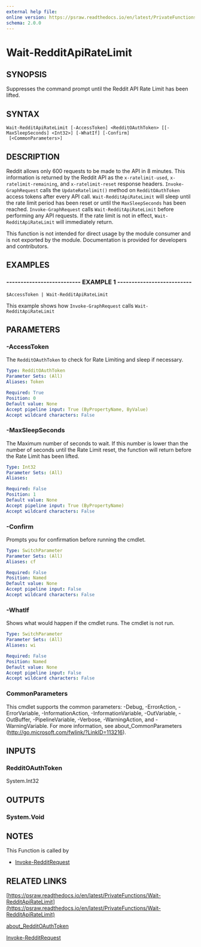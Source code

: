 ```yaml
---
external help file: 
online version: https://psraw.readthedocs.io/en/latest/PrivateFunctions/Wait-RedditApiRateLimit
schema: 2.0.0
---
```


# Wait-RedditApiRateLimit

## SYNOPSIS
Suppresses the command prompt until the Reddit API Rate Limit has been lifted.

## SYNTAX

```
Wait-RedditApiRateLimit [-AccessToken] <RedditOAuthToken> [[-MaxSleepSeconds] <Int32>] [-WhatIf] [-Confirm]
 [<CommonParameters>]
```

## DESCRIPTION
Reddit allows only 600 requests to be made to the API in 8 minutes. This information is returned by the Reddit API as the `x-ratelimit-used`, `x-ratelimit-remaining`, and `x-ratelimit-reset` response headers. `Invoke-GraphRequest` calls the `UpdateRatelimit()` method on `RedditOAuthToken` access tokens after every API call. `Wait-RedditApiRateLimit` will sleep until the rate limit period has been reset or until the `MaxSleepSeconds` has been reached. `Invoke-GraphRequest` calls `Wait-RedditApiRateLimit` before performing any API requests. If the rate limit is not in effect, `Wait-RedditApiRateLimit` will immediately return.

This function is not intended for direct usage by the module consumer and is not exported by the module. Documentation is provided for developers and contributors.

## EXAMPLES

### -------------------------- EXAMPLE 1 --------------------------
```
$AccessToken | Wait-RedditApiRateLimit
```

This example shows how `Invoke-GraphRequest` calls `Wait-RedditApiRateLimit`

## PARAMETERS

### -AccessToken
The `RedditOAuthToken` to check for Rate Limiting and sleep if necessary.

```yaml
Type: RedditOAuthToken
Parameter Sets: (All)
Aliases: Token

Required: True
Position: 0
Default value: None
Accept pipeline input: True (ByPropertyName, ByValue)
Accept wildcard characters: False
```

### -MaxSleepSeconds
The Maximum number of seconds to wait. If this number is lower than the number of seconds until the Rate Limit reset, the function will return before the Rate Limit has been lifted.

```yaml
Type: Int32
Parameter Sets: (All)
Aliases: 

Required: False
Position: 1
Default value: None
Accept pipeline input: True (ByPropertyName)
Accept wildcard characters: False
```

### -Confirm
Prompts you for confirmation before running the cmdlet.

```yaml
Type: SwitchParameter
Parameter Sets: (All)
Aliases: cf

Required: False
Position: Named
Default value: None
Accept pipeline input: False
Accept wildcard characters: False
```

### -WhatIf
Shows what would happen if the cmdlet runs.
The cmdlet is not run.

```yaml
Type: SwitchParameter
Parameter Sets: (All)
Aliases: wi

Required: False
Position: Named
Default value: None
Accept pipeline input: False
Accept wildcard characters: False
```

### CommonParameters
This cmdlet supports the common parameters: -Debug, -ErrorAction, -ErrorVariable, -InformationAction, -InformationVariable, -OutVariable, -OutBuffer, -PipelineVariable, -Verbose, -WarningAction, and -WarningVariable. For more information, see about_CommonParameters (http://go.microsoft.com/fwlink/?LinkID=113216).

## INPUTS

### RedditOAuthToken
System.Int32

## OUTPUTS

### System.Void

## NOTES
This Function is called by 

* [Invoke-RedditRequest](https://psraw.readthedocs.io/en/latest/Module/Invoke-RedditRequest)

## RELATED LINKS

[https://psraw.readthedocs.io/en/latest/PrivateFunctions/Wait-RedditApiRateLimit](https://psraw.readthedocs.io/en/latest/PrivateFunctions/Wait-RedditApiRateLimit)

[about_RedditOAuthToken](https://psraw.readthedocs.io/en/latest/Module/about_RedditOAuthToken)

[Invoke-RedditRequest](https://psraw.readthedocs.io/en/latest/Module/Invoke-RedditRequest)